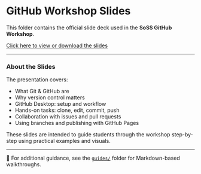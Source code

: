 # GitHub Workshop Slides

This folder contains the official slide deck used in the **SoSS GitHub Workshop**.

[Click here to view or download the slides](slides/GitHub_Workshop.pdf)

---

### About the Slides

The presentation covers:

- What Git & GitHub are
- Why version control matters
- GitHub Desktop: setup and workflow
- Hands-on tasks: clone, edit, commit, push
- Collaboration with issues and pull requests
- Using branches and publishing with GitHub Pages

These slides are intended to guide students through the workshop step-by-step using practical examples and visuals.

---
📝 For additional guidance, see the [`guides/`](../guides) folder for Markdown-based walkthroughs.
